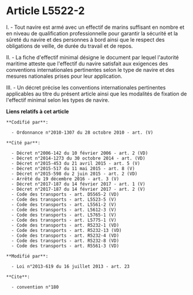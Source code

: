 # Article L5522-2

I. - Tout navire est armé avec un effectif de marins suffisant en nombre et en niveau de qualification professionnelle pour
garantir la sécurité et la sûreté du navire et des personnes à bord ainsi que le respect des obligations de veille, de durée
du travail et de repos. 

II. - La fiche d'effectif minimal désigne le document par lequel l'autorité maritime atteste que l'effectif du navire
satisfait aux exigences des conventions internationales pertinentes selon le type de navire et des mesures nationales prises
pour leur application. 

III. - Un décret précise les conventions internationales pertinentes applicables au titre du présent article ainsi que les
modalités de fixation de l'effectif minimal selon les types de navire.

**Liens relatifs à cet article**

	**Codifié par**:

	  - Ordonnance n°2010-1307 du 28 octobre 2010 - art. (V)

	**Cité par**:

	  - Décret n°2006-142 du 10 février 2006 - art. 2 (VD)
	  - Décret n°2014-1273 du 30 octobre 2014 - art. (VD)
	  - Décret n°2015-453 du 21 avril 2015 - art. 5 (V)
	  - Décret n°2015-517 du 11 mai 2015 - art. 8 (V)
	  - Décret n°2015-598 du 2 juin 2015 - art. 2 (VD)
	  - Arrêté du 19 décembre 2016 - art. 3 (V)
	  - Décret n°2017-187 du 14 février 2017 - art. 1 (V)
	  - Décret n°2017-187 du 14 février 2017 - art. 2 (V)
	  - Code des transports - art. D5565-2 (VD)
	  - Code des transports - art. L5523-5 (V)
	  - Code des transports - art. L5561-2 (V)
	  - Code des transports - art. L5612-3 (V)
	  - Code des transports - art. L5765-1 (V)
	  - Code des transports - art. L5775-1 (V)
	  - Code des transports - art. R5232-1 (VD)
	  - Code des transports - art. R5232-13 (VD)
	  - Code des transports - art. R5232-4 (VD)
	  - Code des transports - art. R5232-8 (VD)
	  - Code des transports - art. R5561-3 (VD)

	**Modifié par**:

	  - Loi n°2013-619 du 16 juillet 2013 - art. 23

	**Cite**:

	  - convention n°180
